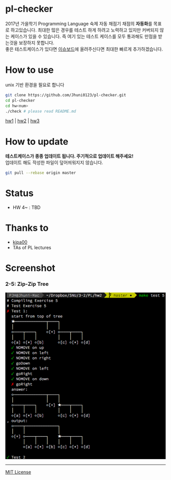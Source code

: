 # pl-checker
2017년 가을학기 Programming Language 숙제 자동 채점기
채점의 **자동화**를 목표로 하고있습니다. 최대한 많은 경우를 테스트 하게 하려고 노력하고 있지만 커버되지 않는 케이스가 있을 수 있습니다. 즉 여기 있는 테스트 케이스를 모두 통과해도 만점을 받는것을 보장하지 못합니다. <br>
좋은 테스트케이스가 있다면 [이슈보드](https://github.com/Jhuni0123/pl-checker/issues)에 올려주신다면 최대한 빠르게 추가하겠습니다.

# How to use
unix 기반 환경을 필요로 합니다
```bash
git clone https://github.com/Jhuni0123/pl-checker.git
cd pl-checker
cd hw<num>
./check # please read README.md
```
[hw1](hw1) | [hw2](hw2) | [hw3](hw3)

# How to update
**테스트케이스가 종종 업데이트 됩니다. 주기적으로 업데이트 해주세요!** <br>
업데이트 해도 작성한 파일이 덮어씌워지지 않습니다.

```bash
git pull --rebase origin master
```

# Status
- HW 4~ : TBD

# Thanks to
- [kipa00](https://github.com/kipa00)
- TAs of PL lectures

# Screenshot
### 2-5: Zip-Zip Tree
![2-5](img/PL_2-5.png)

---
[MIT License](LICENSE)
